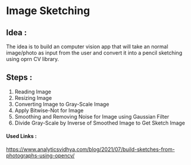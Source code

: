 # Image Sketching
## Idea :
 The idea is to build an computer vision app that will take an normal image/photo as input from the user and convert it into a pencil sketching using oprn CV library.

## Steps :
1. Reading Image
2. Resizing Image
3. Converting Image to Gray-Scale Image
4. Apply Bitwise-Not for Image
5. Smoothing and Removing Noise for Image using Gaussian Filter
6. Divide Gray-Scale by Inverse of Smoothed Image to Get Sketch Image

#### Used Links :
https://www.analyticsvidhya.com/blog/2021/07/build-sketches-from-photographs-using-opencv/
